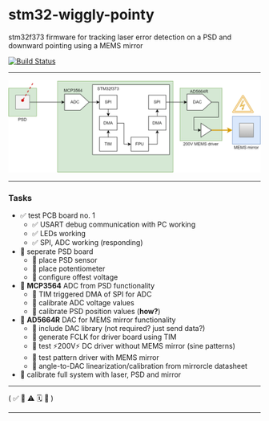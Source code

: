 # stm32-wiggly-pointy
stm32f373 firmware for tracking laser error detection on a PSD and downward pointing using a MEMS mirror

[![Build Status](https://jenkins.kaon.ch/buildStatus/icon?job=QSIT_MEMS_Firmware)](https://jenkins.kaon.ch/job/QSIT_MEMS_Firmware/)

---

![img/QSIT_MEMS_driver_loop.drawio.png](img/QSIT_MEMS_driver_loop.drawio.png)

---

### Tasks

- ✅ test PCB board no. 1
	+ ✅ USART debug communication with PC working
	+ ✅ LEDs working
	+ ✅ SPI, ADC working (responding)
- 🔄 seperate PSD board
	+ 🔄 place PSD sensor 
	+ 🔘 place potentiometer
	+ 🔘 configure offest voltage
- 🔄 **MCP3564** ADC from PSD functionality
	+ 🔄 TIM triggered DMA of SPI for ADC
	+ 🔘 calibrate ADC voltage values
	+ 🔘 calibrate PSD position values (**how?**)
- 🔘 **AD5664R** DAC for MEMS mirror functionality
	+ 🔘 include DAC library (not required? just send data?)
	+ 🔘 generate FCLK for driver board using TIM
	+ 🔘 test ⚡️200V⚡️ DC driver without MEMS mirror (sine patterns)
	+ 🔘 test pattern driver with MEMS mirror
	+ 🔘 angle-to-DAC linearization/calibration from mirrorcle datasheet
- 🔘 calibrate full system with laser, PSD and mirror

---

( ✅ 🔄 ⚠️ 🗓 🔘 )

--- 